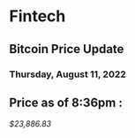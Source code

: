 # Fintech 

## Bitcoin Price Update

### Thursday, August 11, 2022

**Price as of 8:36pm :** 
---
*$23,886.83*


